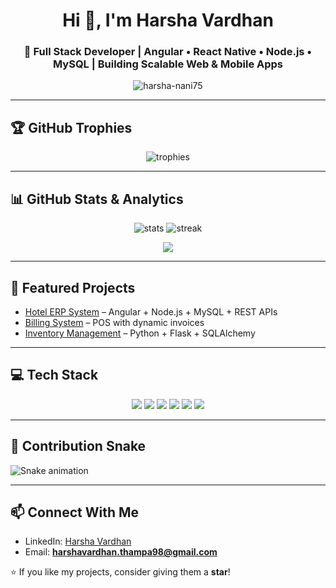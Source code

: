 <h1 align="center">Hi 👋, I'm Harsha Vardhan</h1>
<h3 align="center">🚀 Full Stack Developer | Angular • React Native • Node.js • MySQL | Building Scalable Web & Mobile Apps</h3>

<p align="center">
  <img src="https://komarev.com/ghpvc/?username=harsha-nani75&label=Profile%20views&color=0e75b6&style=flat" alt="harsha-nani75" />
</p>

---

## 🏆 GitHub Trophies
<p align="center">
  <img src="https://github-profile-trophy.vercel.app/?username=harsha-nani75&theme=radical&margin-w=10&margin-h=10&no-frame=true" alt="trophies"/>
</p>

---


## 📊 GitHub Stats & Analytics

<p align="center">
   <img src="https://github-readme-stats.vercel.app/api?username=harsha-nani75&show_icons=true&theme=radical&count_private=true&hide=prs" alt="stats" />

  <img src="https://github-readme-streak-stats.herokuapp.com/?user=harsha-nani75&theme=radical" alt="streak"/>
</p>

<p align="center">
  <img src="https://github-readme-activity-graph.vercel.app/graph?username=harsha-nani75&theme=tokyo-night&hide_border=true"/>
</p>

---

## 🚀 Featured Projects
- [Hotel ERP System](https://github.com/harsha-nani75/hotel-erp) – Angular + Node.js + MySQL + REST APIs  
- [Billing System](https://github.com/harsha-nani75/billing-system) – POS with dynamic invoices  
- [Inventory Management](https://github.com/harsha-nani75/inventory-management) – Python + Flask + SQLAlchemy  

---

## 💻 Tech Stack
<p align="center">
  <img src="https://img.shields.io/badge/Angular-DD0031?style=for-the-badge&logo=angular&logoColor=white" />
  <img src="https://img.shields.io/badge/React_Native-20232A?style=for-the-badge&logo=react&logoColor=61DAFB" />
  <img src="https://img.shields.io/badge/Node.js-339933?style=for-the-badge&logo=node.js&logoColor=white" />
  <img src="https://img.shields.io/badge/MySQL-005C84?style=for-the-badge&logo=mysql&logoColor=white" />
  <img src="https://img.shields.io/badge/Express.js-404D59?style=for-the-badge" />
  <img src="https://img.shields.io/badge/Python-3776AB?style=for-the-badge&logo=python&logoColor=white" />
</p>

---
## 🐍 Contribution Snake
![Snake animation](https://raw.githubusercontent.com/harsha-nani75/harsha-nani75/main/snake.svg)


---

## 📫 Connect With Me
- LinkedIn: [Harsha Vardhan](https://linkedin.com/in/harsha-vardhan-5576a9309/)  
- Email: **harshavardhan.thampa98@gmail.com**  

⭐ If you like my projects, consider giving them a **star**!
